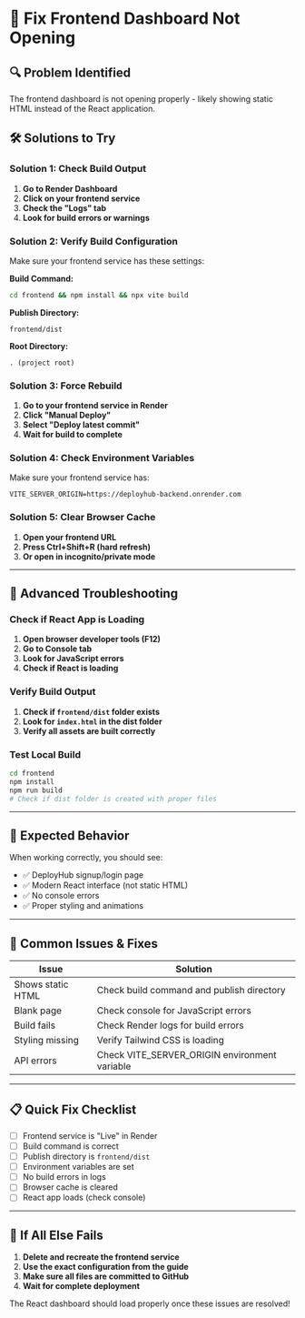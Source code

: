 # 🚀 Fix Frontend Dashboard Not Opening

## 🔍 Problem Identified
The frontend dashboard is not opening properly - likely showing static HTML instead of the React application.

## 🛠️ Solutions to Try

### Solution 1: Check Build Output
1. **Go to Render Dashboard**
2. **Click on your frontend service**
3. **Check the "Logs" tab**
4. **Look for build errors or warnings**

### Solution 2: Verify Build Configuration
Make sure your frontend service has these settings:

**Build Command:**
```bash
cd frontend && npm install && npx vite build
```

**Publish Directory:**
```
frontend/dist
```

**Root Directory:**
```
. (project root)
```

### Solution 3: Force Rebuild
1. **Go to your frontend service in Render**
2. **Click "Manual Deploy"**
3. **Select "Deploy latest commit"**
4. **Wait for build to complete**

### Solution 4: Check Environment Variables
Make sure your frontend service has:
```
VITE_SERVER_ORIGIN=https://deployhub-backend.onrender.com
```

### Solution 5: Clear Browser Cache
1. **Open your frontend URL**
2. **Press Ctrl+Shift+R (hard refresh)**
3. **Or open in incognito/private mode**

---

## 🔧 Advanced Troubleshooting

### Check if React App is Loading
1. **Open browser developer tools (F12)**
2. **Go to Console tab**
3. **Look for JavaScript errors**
4. **Check if React is loading**

### Verify Build Output
1. **Check if `frontend/dist` folder exists**
2. **Look for `index.html` in the dist folder**
3. **Verify all assets are built correctly**

### Test Local Build
```bash
cd frontend
npm install
npm run build
# Check if dist folder is created with proper files
```

---

## 🎯 Expected Behavior

When working correctly, you should see:
- ✅ DeployHub signup/login page
- ✅ Modern React interface (not static HTML)
- ✅ No console errors
- ✅ Proper styling and animations

---

## 🚨 Common Issues & Fixes

| Issue | Solution |
|-------|----------|
| Shows static HTML | Check build command and publish directory |
| Blank page | Check console for JavaScript errors |
| Build fails | Check Render logs for build errors |
| Styling missing | Verify Tailwind CSS is loading |
| API errors | Check VITE_SERVER_ORIGIN environment variable |

---

## 📋 Quick Fix Checklist

- [ ] Frontend service is "Live" in Render
- [ ] Build command is correct
- [ ] Publish directory is `frontend/dist`
- [ ] Environment variables are set
- [ ] No build errors in logs
- [ ] Browser cache is cleared
- [ ] React app loads (check console)

---

## 🚀 If All Else Fails

1. **Delete and recreate the frontend service**
2. **Use the exact configuration from the guide**
3. **Make sure all files are committed to GitHub**
4. **Wait for complete deployment**

The React dashboard should load properly once these issues are resolved!
